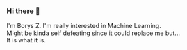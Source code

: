 ### Hi there 👋

I'm Borys Z.
I'm really interested in Machine Learning.  
Might be kinda self defeating since it could replace me but...  
It is what it is.
<!--
**BorysZXP/BorysZXP** is a ✨ _special_ ✨ repository because its `README.md` (this file) appears on your GitHub profile.

Here are some ideas to get you started:

- 🔭 I’m currently working on ...
- 🌱 I’m currently learning ...
- 👯 I’m looking to collaborate on ...
- 🤔 I’m looking for help with ...
- 💬 Ask me about ...
- 📫 How to reach me: ...
- 😄 Pronouns: ...
- ⚡ Fun fact: ...
-->
